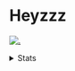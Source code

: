 # Heyzzz  

[![.](https://skillicons.dev/icons?i=js,java)](https://skillicons.dev)  

<details>
<summary>Stats</summary
<!--START_SECTION:waka-->

```txt
JavaScript   8 hrs 46 mins   ██████████████░░░░░░░░░░░   55.61 %
CSS          3 hrs 51 mins   ██████░░░░░░░░░░░░░░░░░░░   24.51 %
TypeScript   2 hrs 44 mins   ████▒░░░░░░░░░░░░░░░░░░░░   17.37 %
JSON         21 mins         ▓░░░░░░░░░░░░░░░░░░░░░░░░   02.31 %
Bash         1 min           ░░░░░░░░░░░░░░░░░░░░░░░░░   00.13 %
```

<!--END_SECTION:waka-->
</details>
